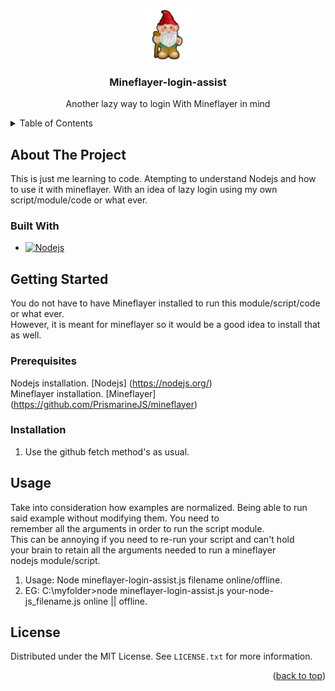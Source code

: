 <!-- Improved compatibility of back to top link: See: https://github.com/othneildrew/Best-README-Template/pull/73 -->
<a name="readme-top"></a>
<!-- <p align="right">(<a href="#readme-top">back to top</a>)</p> -->

<!--
*** Thanks for checking out the Best-README-Template. If you have a suggestion
*** that would make this better, please fork the repo and create a pull request
*** or simply open an issue with the tag "enhancement".
*** Don't forget to give the project a star!
*** Thanks again! Now go create something AMAZING! :D
-->

<!-- PROJECT SHIELDS -->
<!--
*** I'm using markdown "reference style" links for readability.
*** Reference links are enclosed in brackets [ ] instead of parentheses ( ).
*** See the bottom of this document for the declaration of the reference variables
*** for contributors-url, forks-url, etc. This is an optional, concise syntax you may use.
*** https://www.markdownguide.org/basic-syntax/#reference-style-links
-->

<!--
[![Contributors][contributors-shield]][contributors-url]
[![Forks][forks-shield]][forks-url]
[![Stargazers][stars-shield]][stars-url]
[![Issues][issues-shield]][issues-url]
[![MIT License][license-shield]][license-url]
[![LinkedIn][linkedin-shield]][linkedin-url]
-->


<!-- PROJECT LOGO -->
<br />
<div align="center">
    <!-- <a href="https://github.com/snowcatman/mineflayer-login-assist"> -->
    <a href="https://github.com/snowcatman">
    <!-- <img src="images/logo.png" alt="Logo" width="80" height="80"> -->
    <img src="images/gnome.jpg" alt="Logo" width="80" height="80">
  </a>

<h3 align="center">Mineflayer-login-assist</h3>

  <p align="center">
    Another lazy way to login With Mineflayer in mind  
    <br />
    <!--
    <a href="https://github.com/snowcatman/mineflayer-login-assist"><strong>Explore the docs »</strong></a>
    <br />
    <br />
    <a href="https://github.com/snowcatman/mineflayer-login-assist">View Demo</a>
    ·
    <a href="https://github.com/snowcatman/mineflayer-login-assist/issues">Report Bug</a>
    ·
    <a href="https://github.com/snowcatman/mineflayer-login-assist/issues">Request Feature</a>
    -->
  </p>
</div>

<!-- TABLE OF CONTENTS -->
<details>
  <summary>Table of Contents</summary>
  <ol>
    <li>
      <a href="#about-the-project">About The Project</a>
      <ul>
        <li><a href="#built-with">Built With</a></li>
      </ul>
    </li>
    <li>
      <a href="#getting-started">Getting Started</a>
      <ul>
        <li><a href="#prerequisites">Prerequisites</a></li>
        <li><a href="#installation">Installation</a></li>
      </ul>
    </li>
    <li><a href="#usage">Usage</a></li>
    <li><a href="#roadmap">Roadmap</a></li>
    <li><a href="#contributing">Contributing</a></li>
    <li><a href="#license">License</a></li>
    <li><a href="#contact">Contact</a></li>
    <li><a href="#acknowledgments">Acknowledgments</a></li>
  </ol>
</details>

<!-- ABOUT THE PROJECT -->
## About The Project
This is just me learning to code. Atempting to understand Nodejs and how  
to use it with mineflayer. With an idea of lazy login using my own  
script/module/code or what ever.  
<!--
[![Product Name Screen Shot][product-screenshot]](https://example.com)

Here's a blank template to get started: To avoid retyping too much info. Do a search and replace with your text editor for the following: `github_username`, `repo_name`, `twitter_handle`, `linkedin_username`, `email_client`, `email`, `project_title`, `project_description`

<p align="right">(<a href="#readme-top">back to top</a>)</p>

-->
### Built With
* [![Nodejs][Node.js]][Nodejs-url]
<!--* [![Next][Next.js]][Next-url]
* [![React][React.js]][React-url]
* [![Vue][Vue.js]][Vue-url]
* [![Angular][Angular.io]][Angular-url]
* [![Svelte][Svelte.dev]][Svelte-url]
* [![Laravel][Laravel.com]][Laravel-url]
* [![Bootstrap][Bootstrap.com]][Bootstrap-url]
* [![JQuery][JQuery.com]][JQuery-url]-->

<!-- <p align="right">(<a href="#readme-top">back to top</a>)</p> -->

<!-- GETTING STARTED -->
## Getting Started

You do not have to have Mineflayer installed to run this module/script/code or what ever.  
However, it is meant for mineflayer so it would be a good idea to install that as well.

### Prerequisites

Nodejs installation.  [Nodejs] (https://nodejs.org/)  
Mineflayer installation.  [Mineflayer] (https://github.com/PrismarineJS/mineflayer)  

### Installation

1. Use the github fetch method's as usual. 

<!-- <p align="right">(<a href="#readme-top">back to top</a>)</p> -->

<!-- USAGE EXAMPLES -->
## Usage
Take into consideration how examples are normalized. Being able to run  
said example without modifying them. You need to  
remember all the arguments in order to run the script module.  
This can be annoying if you need to re-run your script and can't hold  
your brain to retain all the arguments needed to run a mineflayer  
nodejs module/script.  

1. Usage: Node mineflayer-login-assist.js filename online/offline.
2. EG: C:\\myfolder>node mineflayer-login-assist.js your-node-js_filename.js online || offline.

<!-- <p align="right">(<a href="#readme-top">back to top</a>)</p> -->

<!-- ROADMAP 
## Roadmap

- [ ] Feature 1
- [ ] Feature 2
- [ ] Feature 3
    - [ ] Nested Feature

See the [open issues](https://github.com/snowcatman/mineflayer-login-assist/issues) for a full list of proposed features (and known issues).

<p align="right">(<a href="#readme-top">back to top</a>)</p>

<!-- CONTRIBUTING 
## Contributing

Contributions are what make the open source community such an amazing place to learn, inspire, and create. Any contributions you make are **greatly appreciated**.

If you have a suggestion that would make this better, please fork the repo and create a pull request. You can also simply open an issue with the tag "enhancement".
Don't forget to give the project a star! Thanks again!

1. Fork the Project
2. Create your Feature Branch (`git checkout -b feature/AmazingFeature`)
3. Commit your Changes (`git commit -m 'Add some AmazingFeature'`)
4. Push to the Branch (`git push origin feature/AmazingFeature`)
5. Open a Pull Request

<p align="right">(<a href="#readme-top">back to top</a>)</p>

<!-- LICENSE -->
## License

Distributed under the MIT License. See `LICENSE.txt` for more information.

<!-- <p align="right">(<a href="#readme-top">back to top</a>)</p> -->

<!-- CONTACT
## Contact

Your Name - [@twitter_handle](https://twitter.com/twitter_handle) - email@email_client.com

Project Link: [https://github.com//repo_ngithub_usernameamesnowcatman/mineflayer-login-assist](https://github.com/snowcatman/mineflayer-login-assist)

<!-- <p align="right">(<a href="#readme-top">back to top</a>)</p> -->

<!-- ACKNOWLEDGMENTS 
## Acknowledgments

* []()
* []()
* []()
-->
<p align="right">(<a href="#readme-top">back to top</a>)</p>

<!-- MARKDOWN LINKS & IMAGES -->
<!-- https://www.markdownguide.org/basic-syntax/#reference-style-links -->

[Node.JS]: https://img.shields.io/badge/node.js-6DA55F?style=for-the-badge&logo=node.js&logoColor=white
[Nodejs-url]: https://nodejs.org/
[contributors-shield]: https://img.shields.io/github/contributors//snowcatman/mineflayer-login-assist.svg?style=for-the-badge
[contributors-url]: https://github.com/snowcatman/mineflayer-login-assist/graphs/contributors
[forks-shield]: https://img.shields.io/github/forks/snowcatman/mineflayer-login-assist.svg?style=for-the-badge
[forks-url]: https://github.com/github_username/repo_name/network/members
[stars-shield]: https://img.shields.io/github/stars/github_username/repo_name.svg?style=for-the-badge
[stars-url]: https://github.com/github_username/repo_name/stargazers
[issues-shield]: https://img.shields.io/github/issues/github_username/repo_name.svg?style=for-the-badge
[issues-url]: https://github.com/github_username/repo_name/issues
[license-shield]: https://img.shields.io/github/license/github_username/repo_name.svg?style=for-the-badge
[license-url]: https://github.com/github_username/repo_name/blob/master/LICENSE.txt
[linkedin-shield]: https://img.shields.io/badge/-LinkedIn-black.svg?style=for-the-badge&logo=linkedin&colorB=555
[linkedin-url]: https://linkedin.com/in/linkedin_username
[product-screenshot]: images/screenshot.png
[Next.js]: https://img.shields.io/badge/next.js-000000?style=for-the-badge&logo=nextdotjs&logoColor=white
[Next-url]: https://nextjs.org/
[React.js]: https://img.shields.io/badge/React-20232A?style=for-the-badge&logo=react&logoColor=61DAFB
[React-url]: https://reactjs.org/
[Vue.js]: https://img.shields.io/badge/Vue.js-35495E?style=for-the-badge&logo=vuedotjs&logoColor=4FC08D
[Vue-url]: https://vuejs.org/
[Angular.io]: https://img.shields.io/badge/Angular-DD0031?style=for-the-badge&logo=angular&logoColor=white
[Angular-url]: https://angular.io/
[Svelte.dev]: https://img.shields.io/badge/Svelte-4A4A55?style=for-the-badge&logo=svelte&logoColor=FF3E00
[Svelte-url]: https://svelte.dev/
[Laravel.com]: https://img.shields.io/badge/Laravel-FF2D20?style=for-the-badge&logo=laravel&logoColor=white
[Laravel-url]: https://laravel.com
[Bootstrap.com]: https://img.shields.io/badge/Bootstrap-563D7C?style=for-the-badge&logo=bootstrap&logoColor=white
[Bootstrap-url]: https://getbootstrap.com
[JQuery.com]: https://img.shields.io/badge/jQuery-0769AD?style=for-the-badge&logo=jquery&logoColor=white
[JQuery-url]: https://jquery.com



